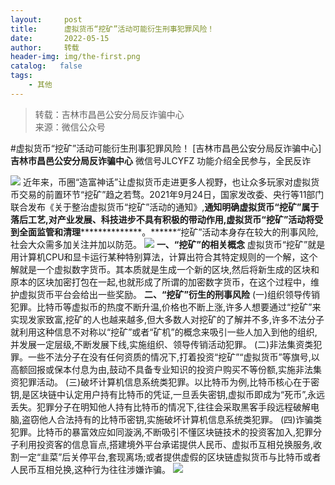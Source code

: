 ```yaml
---
layout:     post
title:      虚拟货币“挖矿”活动可能衍生刑事犯罪风险！
date:       2022-05-15
author:     转载
header-img: img/the-first.png
catalog:   false
tags:
    - 其他
---
```


<blockquote><p>转载：吉林市昌邑公安分局反诈骗中心<br>
来源：微信公众号</p></blockquote>

#虚拟货币“挖矿”活动可能衍生刑事犯罪风险！
[吉林市昌邑公安分局反诈骗中心]
**吉林市昌邑公安分局反诈骗中心**
微信号JLCYFZ
功能介绍全民参与，全民反诈

![]({{site.baseurl}}/postimg/7f48KExj8S4t1XqIK3FicpjKMD3c3rnbJQPIFjY5prQHKU4K0HBXpgFY11icb2oUgs5Xsu3eI95NcYxPtnWVAplw.jpeg)
近年来，币圈“造富神话”让虚拟货币走进更多人视野，也让众多玩家对虚拟货币交易的前置环节“挖矿”趋之若骛。2021年9月24日，国家发改委、央行等11部门联合发布《关于整治虚拟货币“挖矿”活动的通知》,**通知明确虚拟货币“挖矿”属于落后工艺,对产业发展、科技进步不具有积极的带动作用,虚拟货币“挖矿”活动将受到全面监管和清理****************。******“挖矿”活动本身存在较大的刑事风险,社会大众需多加关注并加以防范。
![]({{site.baseurl}}/postimg/HDcKUq8OnPonHDGLdnicyYmUopQQVeAibKhAsneoGCUrqwy9fpaiaYZco6Qf3GxBIiaZXNibEnpWdVkWp1W3MuHPfGg.jpeg)
**一、“挖矿”的相关概念**
虚拟货币“挖矿”就是用计算机CPU和显卡运行某种特别算法，计算出符合其特定规则的一个解，这个解就是一个虚拟数字货币。其本质就是生成一个新的区块,然后将新生成的区块和原本的区块加密打包在一起,也就形成了所谓的加密数字货币，在这个过程中，维护虚拟货币平台会给出一些奖励。
**二、“挖矿”衍生的刑事风险**
(一)组织领导传销犯罪。比特币等虚拟币的热度不断升温,价格也不断上涨,许多人想要通过“挖矿”来实现发家致富,挖矿的人也越来越多,但大多数人对挖矿的了解并不多,许多不法分子就利用这种信息不对称以“挖矿”或者“矿机”的概念来吸引一些人加入到他的组织,并发展一定层级,不断发展下线,实施组织、领导传销活动犯罪。
(二)非法集资类犯罪。一些不法分子在没有任何资质的情况下,打着投资“挖矿”“虚拟货币”等旗号,以高额回报或保本付息为由,鼓动不具备专业知识的投资户购买不等份额,实施非法集资犯罪活动。
(三)破坏计算机信息系统类犯罪。以比特币为例,比特币核心在于密钥,是区块链中认定用户持有比特币的凭证,一旦丢失密钥,虚拟币即成为“死币”,永远丢失。犯罪分子在明知他人持有比特币的情况下,往往会采取黑客手段远程破解电脑,盗窃他人合法持有的比特币密钥,实施破坏计算机信息系统类犯罪。
(四)诈骗类犯罪。比特币的暴富效应如同漩涡,不断吸引不懂区块链技术的投资客加入,犯罪分子利用投资客的信息盲点,搭建境外平台承诺提供人民币、虚拟币互相兑换服务,收割一定“韭菜”后关停平台,套现离场;或者提供虚假的区块链虚拟货币与比特币或者人民币互相兑换,这种行为往往涉嫌诈骗。
![]({{site.baseurl}}/postimg/7f48KExj8S5r2SoPGyAOBicw10ceBIVvVyAZKyXZwOMhprgf3NnMPSWTyzkYmZdk4yWdHpCzz9cCQXib3ubBvAOA.jpeg)
